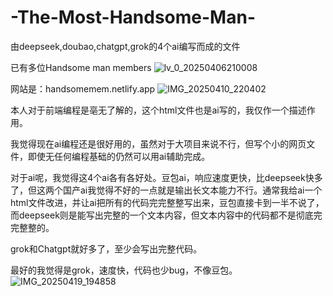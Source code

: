 # -The-Most-Handsome-Man-
由deepseek,doubao,chatgpt,grok的4个ai编写而成的文件

已有多位Handsome man members
![lv_0_20250406210008](https://github.com/user-attachments/assets/00226314-6517-4dea-82a6-f4d3bb20fb13)


网站是：handsomemem.netlify.app
![IMG_20250410_220402](https://github.com/user-attachments/assets/f712215a-ce84-42d1-a574-a3fe3c9b9378)

本人对于前端编程是亳无了解的，这个html文件也是ai写的，我仅作一个描述作用。

我觉得现在ai编程还是很好用的，虽然对于大项目来说不行，但写个小的网页文件，即使无任何编程基础的仍然可以用ai辅助完成。

对于ai呢，我觉得这4个ai各有各好处。豆包ai，响应速度更快，比deepseek快多了，但这两个国产ai我觉得不好的一点就是输出长文本能力不行。通常我给ai一个html文件改进，并让ai把所有的代码完完整整写出来，豆包直接卡到一半不说了，而deepseek则是能写出完整的一个文本内容，但文本内容中的代码都不是彻底完完整整的。

grok和Chatgpt就好多了，至少会写出完整代码。

最好的我觉得是grok，速度快，代码也少bug，不像豆包。
![IMG_20250419_194858](https://github.com/user-attachments/assets/a08a9d53-6111-4fbe-87e2-d7f33d0ea144)

